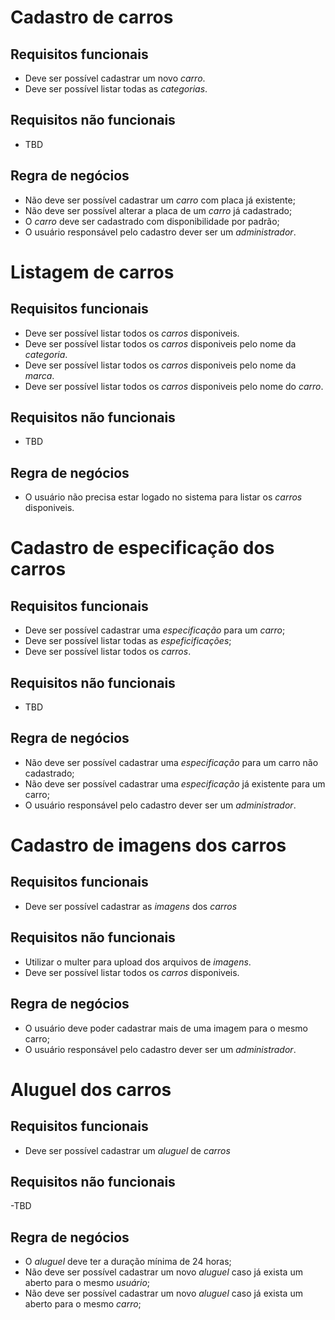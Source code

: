 # Cadastro de carros

## Requisitos funcionais

- Deve ser possível cadastrar um novo _carro_.
- Deve ser possível listar todas as _categorias_.

## Requisitos não funcionais

- TBD

## Regra de negócios

- Não deve ser possível cadastrar um _carro_ com placa já existente;
- Não deve ser possível alterar a placa de um _carro_ já cadastrado;
- O _carro_ deve ser cadastrado com disponibilidade por padrão;
- O usuário responsável pelo cadastro dever ser um _administrador_.

# Listagem de carros

## Requisitos funcionais

- Deve ser possível listar todos os _carros_ disponiveis.
- Deve ser possível listar todos os _carros_ disponiveis pelo nome da _categoria_.
- Deve ser possível listar todos os _carros_ disponiveis pelo nome da _marca_.
- Deve ser possível listar todos os _carros_ disponiveis pelo nome do _carro_.

## Requisitos não funcionais

- TBD

## Regra de negócios

- O usuário não precisa estar logado no sistema para listar os _carros_ disponiveis.

# Cadastro de especificação dos carros

## Requisitos funcionais

- Deve ser possível cadastrar uma _especificação_ para um _carro_;
- Deve ser possível listar todas as _espeficificações_;
- Deve ser possível listar todos os _carros_.

## Requisitos não funcionais

- TBD

## Regra de negócios

- Não deve ser possível cadastrar uma _especificação_ para um carro não cadastrado;
- Não deve ser possível cadastrar uma _especificação_ já existente para um carro;
- O usuário responsável pelo cadastro dever ser um _administrador_.

# Cadastro de imagens dos carros

## Requisitos funcionais

- Deve ser possível cadastrar as _imagens_ dos _carros_

## Requisitos não funcionais

- Utilizar o multer para upload dos arquivos de _imagens_.
- Deve ser possível listar todos os _carros_ disponiveis.

## Regra de negócios

- O usuário deve poder cadastrar mais de uma imagem para o mesmo carro;
- O usuário responsável pelo cadastro dever ser um _administrador_.

# Aluguel dos carros

## Requisitos funcionais

- Deve ser possível cadastrar um _aluguel_ de _carros_

## Requisitos não funcionais

-TBD

## Regra de negócios

- O _aluguel_ deve ter a duração mínima de 24 horas;
- Não deve ser possível cadastrar um novo _aluguel_ caso já exista um aberto para o mesmo _usuário_;
- Não deve ser possível cadastrar um novo _aluguel_ caso já exista um aberto para o mesmo _carro_;
